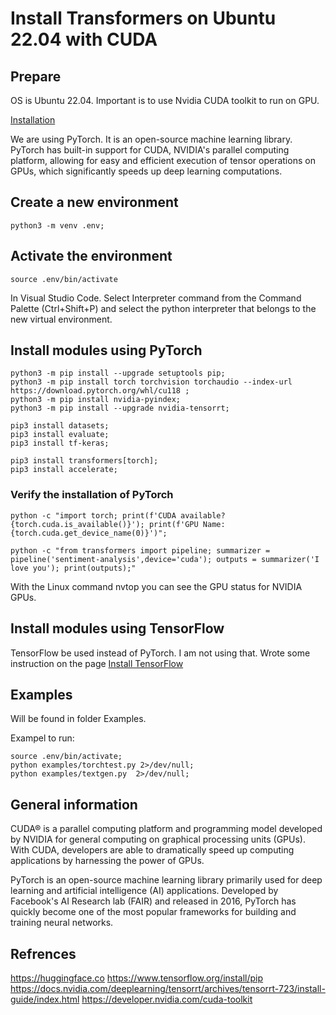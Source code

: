  # Install Transformers on Ubuntu 22.04 with CUDA

## Prepare

OS is Ubuntu 22.04. Important is to use Nvidia CUDA toolkit to run on GPU.

[Installation](doc/thinkpad.md)

We are using PyTorch. It is an open-source machine learning library. 
PyTorch has built-in support for CUDA, NVIDIA's parallel computing platform, 
allowing for easy and efficient execution of tensor operations on GPUs, 
which significantly speeds up deep learning computations.

## Create a new environment
 
    python3 -m venv .env;
 
## Activate the environment

    source .env/bin/activate

In  Visual Studio Code.  Select Interpreter command from the Command Palette (Ctrl+Shift+P) and select 
the python interpreter that belongs to the new virtual environment.   
 
## Install modules using PyTorch 

    python3 -m pip install --upgrade setuptools pip;
    python3 -m pip install torch torchvision torchaudio --index-url https://download.pytorch.org/whl/cu118 ;
    python3 -m pip install nvidia-pyindex;
    python3 -m pip install --upgrade nvidia-tensorrt;

    pip3 install datasets;
    pip3 install evaluate;
    pip3 install tf-keras;

    pip3 install transformers[torch];
    pip3 install accelerate;
 
 ### Verify the installation of PyTorch

    python -c "import torch; print(f'CUDA available? {torch.cuda.is_available()}'); print(f'GPU Name: {torch.cuda.get_device_name(0)}')";

    python -c "from transformers import pipeline; summarizer = pipeline('sentiment-analysis',device='cuda'); outputs = summarizer('I love you'); print(outputs);"  

With the Linux command nvtop you can see the GPU status for NVIDIA GPUs.

## Install modules using TensorFlow 

 TensorFlow be used instead of PyTorch. I am not using that.  Wrote some instruction on the page [Install TensorFlow](doc/tensorflow.md)

## Examples

Will be found in folder Examples.

Exampel to run:

    source .env/bin/activate;
    python examples/torchtest.py 2>/dev/null;
    python examples/textgen.py  2>/dev/null;

## General information
 
CUDA® is a parallel computing platform and programming model developed by NVIDIA for general computing on graphical processing units (GPUs). With CUDA, developers are able to dramatically speed up computing applications by harnessing the power of GPUs.

PyTorch is an open-source machine learning library primarily used for deep learning and artificial intelligence (AI) applications. Developed by Facebook's AI Research lab (FAIR) and released in 2016, PyTorch has quickly become one of the most popular frameworks for building and training neural networks. 

## Refrences
 
 https://huggingface.co
 https://www.tensorflow.org/install/pip
 https://docs.nvidia.com/deeplearning/tensorrt/archives/tensorrt-723/install-guide/index.html
 https://developer.nvidia.com/cuda-toolkit
 
